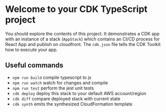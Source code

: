 # Welcome to your CDK TypeScript project

You should explore the contents of this project. It demonstrates a CDK app with an instance of a stack (`AppStack`)
which contains an CI/CD process for React App and publish on cloudfront.
The `cdk.json` file tells the CDK Toolkit how to execute your app.

## Useful commands

* `npm run build`   compile typescript to js
* `npm run watch`   watch for changes and compile
* `npm run test`    perform the jest unit tests
* `cdk deploy`      deploy this stack to your default AWS account/region
* `cdk diff`        compare deployed stack with current state
* `cdk synth`       emits the synthesized CloudFormation template
